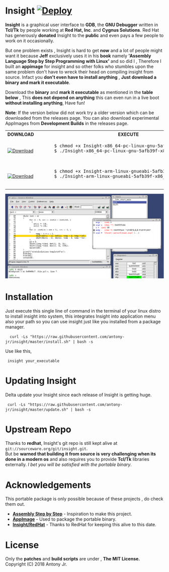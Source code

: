 # Insight [![Deploy](https://github.com/antony-jr/insight/actions/workflows/deploy.yml/badge.svg)](https://github.com/antony-jr/insight/actions/workflows/deploy.yml)
 
**Insight** is a graphical user interface to **GDB**, the **GNU Debugger** written in **Tcl/Tk** by people working at **Red Hat, Inc**. and **Cygnus Solutions**. Red Hat has generously **donated** Insight to the **public** and even pays a few people to work on it occasionally.

But one problem exists , Insight is hard to get **now** and a lot of people might want it because **Jeff** exclusively uses it in his
**book** namely **'Assembly Language Step by Step Programming with Linux'** and so did I , Therefore I built an **appimage** for insight and so other folks who stumbles upon the same problem don't have to wreck their head on compiling insight from source.
Infact you **don't even have to install anything** , **Just download a binary and mark it executable**.

Download the **binary** and **mark it executable** as mentioned in the **table below** , This **does not depend on anything**
this can even run in a live boot **without installing anything**, Have fun!

**Note**: If the version below did not work try a older version which can be downloaded from the releases page. You can also download experimental AppImages from **Development Builds** in the releases page.


<p align="center">
 <table>
   <tr>
     <th >DOWNLOAD<br></th>
     <th >EXECUTE</th>
   </tr>
   <tr>
     <td >
     <a href="https://github.com/antony-jr/insight/releases/download/5afb39f/Insight-x86_64-pc-linux-gnu-5afb39f-x86_64.AppImage">
     <img src="https://img.shields.io/badge/DOWNLOAD-Insight%20(Target%20x86__64)-green" alt="Download" /  >
     </a>
     </td>
     <td>
     <pre>
      $ chmod +x Insight-x86_64-pc-linux-gnu-5afb39f-x86_64.AppImage
      $ ./Insight-x86_64-pc-linux-gnu-5afb39f-x86_64.AppImage
     </pre>
     </td>
   </tr>
   <tr>
     <td >
     <a href="https://github.com/antony-jr/insight/releases/download/5afb39f/Insight-arm-linux-gnueabi-5afb39f-x86_64.AppImage">
     <img src="https://img.shields.io/badge/DOWNLOAD-Insight%20(Target%20ARM)-green" alt="Download" /  >
     </a>
     </td>
     <td>
     <pre>
      $ chmod +x Insight-arm-linux-gnueabi-5afb39f-x86_64.AppImage
      $ ./Insight-arm-linux-gnueabi-5afb39f-x86_64.AppImage
     </pre>
     </td>
   </tr>
</table>
</p>

<p align=center>
<img src=.img/screenshot.png height=auto width=auto alt="Insight Debugger"> 
</p>

# Installation

Just execute this single line of command in the terminal of your linux distro to install
insight into system, this integrates Insight into application menu also your path so you
can use insight just like you installed from a package manager.

```
  curl -Ls "https://raw.githubusercontent.com/antony-jr/insight/master/install.sh" | bash -s
```

Use like this,

```
 insight your_executable
```

# Updating Insight

Delta update your Insight since each release of Insight is getting huge.

```
 curl -Ls "https://raw.githubusercontent.com/antony-jr/insight/master/update.sh" | bash -s
```

# Upstream Repo

Thanks to **redhat**, Insight's git repo is still kept alive at ```git://sourceware.org/git/insight.git```.   
But be **warned that building it from source is very challenging when its done in a modern os** and also requires you 
to provide **Tcl/Tk** libraries externally. *I bet you will be satisfied with the portable binary*.

# Acknowledgements

This portable package is only possible because of these projects , do check them out.

* **[Assembly Step by Step](https://www.amazon.com/Assembly-Language-Step-Step-Programming/dp/0470497025)** - Inspiration to make this project.
* **[AppImage](https://github.com/appimage/)** - Used to package the portable binary.
* **[Insight/RedHat](https://sourceware.org/insight/)** - Thanks to RedHat for keeping this alive to this date.

# License

Only the **patches** and **build scripts** are under , **The MIT License.**   
Copyright (C) 2018 Antony Jr.

